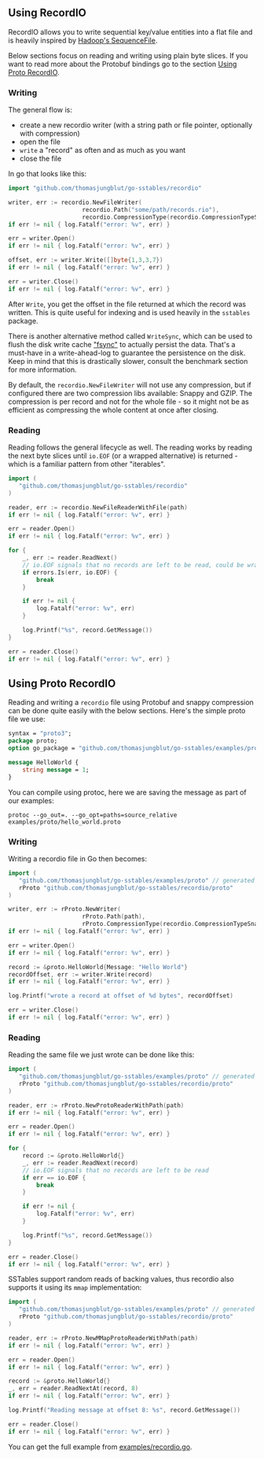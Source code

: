 ## Using RecordIO

RecordIO allows you to write sequential key/value entities into a flat file and is heavily inspired by [Hadoop's SequenceFile](https://cwiki.apache.org/confluence/display/HADOOP2/SequenceFile). 

Below sections focus on reading and writing using plain byte slices. If you want to read more about the Protobuf bindings go to the section [Using Proto RecordIO](#using-proto-recordio).

### Writing

The general flow is:
* create a new recordio writer (with a string path or file pointer, optionally with compression)
* open the file
* `write` a "record" as often and as much as you want
* close the file

In go that looks like this:

```go
import "github.com/thomasjungblut/go-sstables/recordio"

writer, err := recordio.NewFileWriter(
                     recordio.Path("some/path/records.rio"), 
                     recordio.CompressionType(recordio.CompressionTypeSnappy))
if err != nil { log.Fatalf("error: %v", err) }

err = writer.Open()
if err != nil { log.Fatalf("error: %v", err) }

offset, err := writer.Write([]byte{1,3,3,7})
if err != nil { log.Fatalf("error: %v", err) }

err = writer.Close()
if err != nil { log.Fatalf("error: %v", err) }
``` 

After `Write`, you get the offset in the file returned at which the record was written. This is quite useful for indexing and is used heavily in the `sstables` package.

There is another alternative method called `WriteSync`, which can be used to flush the disk write cache ["fsync"](https://man7.org/linux/man-pages/man2/fdatasync.2.html) to actually persist the data. That's a must-have in a write-ahead-log to guarantee the persistence on the disk. Keep in mind that this is drastically slower, consult the benchmark section for more information.

By default, the `recordio.NewFileWriter` will not use any compression, but if configured there are two compression libs available: Snappy and GZIP. The compression is per record and not for the whole file - so it might not be as efficient as compressing the whole content at once after closing.

### Reading

Reading follows the general lifecycle as well. The reading works by reading the next byte slices until `io.EOF` (or a wrapped alternative) is returned - which is a familiar pattern from other "iterables".

```go
import (
   "github.com/thomasjungblut/go-sstables/recordio"
)

reader, err := recordio.NewFileReaderWithFile(path)
if err != nil { log.Fatalf("error: %v", err) }

err = reader.Open()
if err != nil { log.Fatalf("error: %v", err) }

for {
    _, err := reader.ReadNext()
    // io.EOF signals that no records are left to be read, could be wrapped - so always check using errors.Is()
    if errors.Is(err, io.EOF) {
        break
    }

    if err != nil {
        log.Fatalf("error: %v", err)
    }

    log.Printf("%s", record.GetMessage())
}

err = reader.Close()
if err != nil { log.Fatalf("error: %v", err) }
```

## Using Proto RecordIO

Reading and writing a `recordio` file using Protobuf and snappy compression can be done quite easily with the below sections. Here's the simple proto file we use:

```protobuf
syntax = "proto3";
package proto;
option go_package = "github.com/thomasjungblut/go-sstables/examples/proto";

message HelloWorld {
    string message = 1;
}

```

You can compile using protoc, here we are saving the message as part of our examples:

```
protoc --go_out=. --go_opt=paths=source_relative examples/proto/hello_world.proto
```

### Writing 

Writing a recordio file in Go then becomes:

```go
import (
   "github.com/thomasjungblut/go-sstables/examples/proto" // generated proto
   rProto "github.com/thomasjungblut/go-sstables/recordio/proto"
)

writer, err := rProto.NewWriter(
                     rProto.Path(path), 
                     rProto.CompressionType(recordio.CompressionTypeSnappy))
if err != nil { log.Fatalf("error: %v", err) }

err = writer.Open()
if err != nil { log.Fatalf("error: %v", err) }

record := &proto.HelloWorld{Message: "Hello World"}
recordOffset, err := writer.Write(record)
if err != nil { log.Fatalf("error: %v", err) }

log.Printf("wrote a record at offset of %d bytes", recordOffset)

err = writer.Close()
if err != nil { log.Fatalf("error: %v", err) }
```

### Reading

Reading the same file we just wrote can be done like this:

```go
import (
   "github.com/thomasjungblut/go-sstables/examples/proto" // generated proto
   rProto "github.com/thomasjungblut/go-sstables/recordio/proto"
)

reader, err := rProto.NewProtoReaderWithPath(path)
if err != nil { log.Fatalf("error: %v", err) }

err = reader.Open()
if err != nil { log.Fatalf("error: %v", err) }

for {
    record := &proto.HelloWorld{}
    _, err := reader.ReadNext(record)
    // io.EOF signals that no records are left to be read
    if err == io.EOF {
        break
    }

    if err != nil {
        log.Fatalf("error: %v", err)
    }

    log.Printf("%s", record.GetMessage())
}

err = reader.Close()
if err != nil { log.Fatalf("error: %v", err) }
```

SSTables support random reads of backing values, thus recordio also supports it using its `mmap` implementation:

```go
import (
   "github.com/thomasjungblut/go-sstables/examples/proto" // generated proto
   rProto "github.com/thomasjungblut/go-sstables/recordio/proto"
)

reader, err := rProto.NewMMapProtoReaderWithPath(path)
if err != nil { log.Fatalf("error: %v", err) }

err = reader.Open()
if err != nil { log.Fatalf("error: %v", err) }

record := &proto.HelloWorld{}
_, err = reader.ReadNextAt(record, 8)
if err != nil { log.Fatalf("error: %v", err) }

log.Printf("Reading message at offset 8: %s", record.GetMessage())

err = reader.Close()
if err != nil { log.Fatalf("error: %v", err) }
``` 

You can get the full example from [examples/recordio.go](/_examples/recordio.go).
